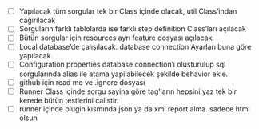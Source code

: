 # 

- [ ]  Yapılacak tüm sorgular tek bir  Class içinde olacak, util Class’indan cağırilacak
- [ ]  Sorguların farklı tablolarda ise farklı step definition Class’ları açılacak
- [ ]  Bütün sorgular için resources  ayrı feature dosyası açılacak.
- [ ]  Local database’de çalışılacak.  database connection Ayarları buna göre yapılacak.
- [ ]  Configuration properties database connection’ı oluşturulup sql sorgularında alias ile atama yapilabilecek şekilde behavior ekle.
- [ ]  github için read me ve .ignore dosyası
- [ ]  Runner Class içinde sorgu sayina göre tag’ların hepsini yaz tek bir kerede bütün  testlerini calistir.
- [ ]  runner içinde plugin kısmında json ya da xml report alma. sadece html olsun